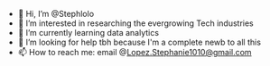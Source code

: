 - 👋 Hi, I’m @Stephlolo
- 👀 I’m interested in researching the evergrowing Tech industries
- 🌱 I’m currently learning data analytics
- 💞️ I’m looking for help tbh because I'm a complete newb to all this
- 📫 How to reach me: email @Lopez.Stephanie1010@gmail.com

<!---
Stephlolo/Stephlolo is a ✨ special ✨ repository because its `README.md` (this file) appears on your GitHub profile.
You can click the Preview link to take a look at your changes.
--->
